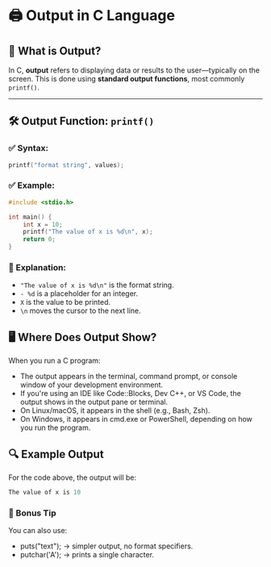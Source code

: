 # 🖨️ Output in C Language

## 📌 What is Output?

In C, **output** refers to displaying data or results to the user—typically on the screen. This is done using **standard output functions**, most commonly `printf()`.

---

## 🛠️ Output Function: `printf()`

### ✅ Syntax:
```c
printf("format string", values);

```
### ✅ Example:
```c
#include <stdio.h>

int main() {
    int x = 10;
    printf("The value of x is %d\n", x);
    return 0;
}
```
### 🧾 Explanation:
- ` "The value of x is %d\n"
` is the format string.
- `- %d` is a placeholder for an integer.
- `X` is the value to be printed.
- `\n` moves the cursor to the next line.

## 🖥️ Where Does Output Show?
When you run a C program:
-	The output appears in the terminal, command prompt, or console window of your development environment.
-	If you're using an IDE like Code::Blocks, Dev C++, or VS Code, the output shows in the output pane or terminal.
- 	On Linux/macOS, it appears in the shell (e.g., Bash, Zsh).
- 	On Windows, it appears in cmd.exe or PowerShell, depending on how you run the program.

## 🔍 Example Output
For the code above, the output will be:
```c
The value of x is 10
```


### 🧠 Bonus Tip
You can also use:
 - puts("text");	 → simpler output, no format specifiers.
- putchar('A');	 → prints a single character.

